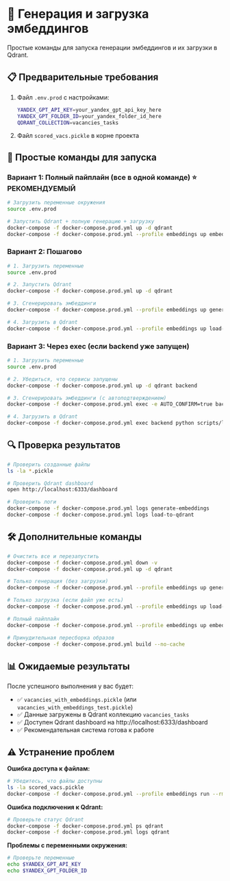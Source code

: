 # 🚀 Генерация и загрузка эмбеддингов

Простые команды для запуска генерации эмбеддингов и их загрузки в Qdrant.

## 📋 **Предварительные требования**

1. Файл `.env.prod` с настройками:
   ```bash
   YANDEX_GPT_API_KEY=your_yandex_gpt_api_key_here
   YANDEX_GPT_FOLDER_ID=your_yandex_folder_id_here
   QDRANT_COLLECTION=vacancies_tasks
   ```

2. Файл `scored_vacs.pickle` в корне проекта

## 🎯 **Простые команды для запуска**

### **Вариант 1: Полный пайплайн (все в одной команде) ⭐ РЕКОМЕНДУЕМЫЙ**
```bash
# Загрузить переменные окружения
source .env.prod

# Запустить Qdrant + полную генерацию + загрузку
docker-compose -f docker-compose.prod.yml up -d qdrant
docker-compose -f docker-compose.prod.yml --profile embeddings up embeddings-pipeline
```

### **Вариант 2: Пошагово**
```bash
# 1. Загрузить переменные
source .env.prod

# 2. Запустить Qdrant
docker-compose -f docker-compose.prod.yml up -d qdrant

# 3. Сгенерировать эмбеддинги
docker-compose -f docker-compose.prod.yml --profile embeddings up generate-embeddings

# 4. Загрузить в Qdrant
docker-compose -f docker-compose.prod.yml --profile embeddings up load-to-qdrant
```

### **Вариант 3: Через exec (если backend уже запущен)**
```bash
# 1. Загрузить переменные
source .env.prod

# 2. Убедиться, что сервисы запущены
docker-compose -f docker-compose.prod.yml up -d qdrant backend

# 3. Сгенерировать эмбеддинги (с автоподтверждением)
docker-compose -f docker-compose.prod.yml exec -e AUTO_CONFIRM=true backend python scripts/generate_embeddings.py

# 4. Загрузить в Qdrant
docker-compose -f docker-compose.prod.yml exec backend python scripts/load_to_qdrant.py
```

## 🔍 **Проверка результатов**

```bash
# Проверить созданные файлы
ls -la *.pickle

# Проверить Qdrant dashboard
open http://localhost:6333/dashboard

# Проверить логи
docker-compose -f docker-compose.prod.yml logs generate-embeddings
docker-compose -f docker-compose.prod.yml logs load-to-qdrant
```

## 🛠️ **Дополнительные команды**

```bash
# Очистить все и перезапустить
docker-compose -f docker-compose.prod.yml down -v
docker-compose -f docker-compose.prod.yml up -d qdrant

# Только генерация (без загрузки)
docker-compose -f docker-compose.prod.yml --profile embeddings up generate-embeddings

# Только загрузка (если файл уже есть)  
docker-compose -f docker-compose.prod.yml --profile embeddings up load-to-qdrant

# Полный пайплайн
docker-compose -f docker-compose.prod.yml --profile embeddings up embeddings-pipeline

# Принудительная пересборка образов
docker-compose -f docker-compose.prod.yml build --no-cache
```

## 📊 **Ожидаемые результаты**

После успешного выполнения у вас будет:

- ✅ `vacancies_with_embeddings.pickle` (или `vacancies_with_embeddings_test.pickle`)
- ✅ Данные загружены в Qdrant коллекцию `vacancies_tasks`
- ✅ Доступен Qdrant dashboard на http://localhost:6333/dashboard
- ✅ Рекомендательная система готова к работе

## ⚠️ **Устранение проблем**

**Ошибка доступа к файлам:**
```bash
# Убедитесь, что файлы доступны
ls -la scored_vacs.pickle
docker-compose -f docker-compose.prod.yml --profile embeddings run --rm generate-embeddings ls -la /app/
```

**Ошибка подключения к Qdrant:**
```bash
# Проверьте статус Qdrant
docker-compose -f docker-compose.prod.yml ps qdrant
docker-compose -f docker-compose.prod.yml logs qdrant
```

**Проблемы с переменными окружения:**
```bash
# Проверьте переменные
echo $YANDEX_GPT_API_KEY
echo $YANDEX_GPT_FOLDER_ID
```

